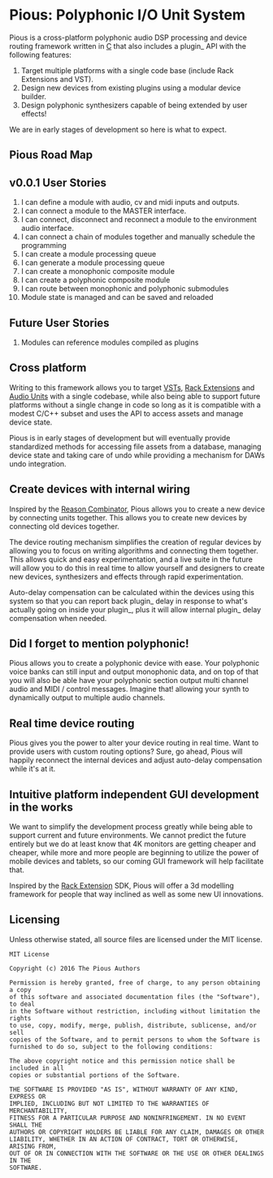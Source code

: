Pious: Polyphonic I/O Unit System
=================================

Pious is a cross-platform polyphonic audio DSP processing and device routing
framework written in [C] that also includes a plugin_ API with the following
features:

1. Target multiple platforms with a single code base (include Rack Extensions and VST).
2. Design new devices from existing plugins using a modular device builder.
3. Design polyphonic synthesizers capable of being extended by user effects!

We are in early stages of development so here is what to expect.

Pious Road Map
--------------

## v0.0.1 User Stories

1. I can define a module with audio, cv and midi inputs and outputs.
2. I can connect a module to the MASTER interface.
3. I can connect, disconnect and reconnect a module to the environment audio interface.
4. I can connect a chain of modules together and manually schedule the programming
5. I can create a module processing queue
6. I can generate a module processing queue
7. I can create a monophonic composite module
8. I can create a polyphonic composite module
9. I can route between monophonic and polyphonic submodules
10. Module state is managed and can be saved and reloaded

## Future User Stories

1. Modules can reference modules compiled as plugins


Cross platform
--------------

Writing to this framework allows you to target [VSTs],
[Rack Extensions] and [Audio Units] with a single codebase, while also being
able to support future platforms without a single change in code so long as
it is compatible with a modest C/C++ subset and uses the API to access assets
and manage device state.

Pious is in early stages of development but will eventually provide
standardized methods for accessing file assets from a database, managing
device state and taking care of undo while providing a mechanism for DAWs
undo integration.

Create devices with internal wiring
-----------------------------------

Inspired by the [Reason Combinator], Pious allows you to create a new device
by connecting units together. This allows you to create new devices by
connecting old devices together.

The device routing mechanism simplifies the creation of regular devices
by allowing you to focus on writing algorithms and connecting them together.
This allows quick and easy experimentation, and a live suite in the future
will allow you to do this in real time to allow yourself and designers to
create new devices, synthesizers and effects through rapid experimentation.

Auto-delay compensation can be calculated within the devices using this system
so that you can report back plugin_ delay in response to what's actually going
on inside your plugin_, plus it will allow internal plugin_ delay compensation
when needed.

Did I forget to mention polyphonic!
-----------------------------------

Pious allows you to create a polyphonic device with ease. Your polyphonic
voice banks can still input and output monophonic data, and on top of that
you will also be able have your polyphonic section output multi channel
audio and MIDI / control messages. Imagine that! allowing your synth to
dynamically output to multiple audio channels.

Real time device routing
------------------------

Pious gives you the power to alter your device routing in real time. Want to
provide users with custom routing options? Sure, go ahead, Pious will happily
reconnect the internal devices and adjust auto-delay compensation while it's
at it.

Intuitive platform independent GUI development in the works
-----------------------------------------------------------

We want to simplify the development process greatly while being able to
support current and future environments. We cannot predict the future entirely
but we do at least know that 4K monitors are getting cheaper and cheaper,
while more and more people are beginning to utilize the power of mobile
devices and tablets, so our coming GUI framework will help facilitate that.

Inspired by the [Rack Extension] SDK, Pious will offer a 3d modelling
framework for people that way inclined as well as some new UI innovations.

Licensing
---------

Unless otherwise stated, all source files are licensed under the MIT license.

    MIT License

    Copyright (c) 2016 The Pious Authors

    Permission is hereby granted, free of charge, to any person obtaining a copy
    of this software and associated documentation files (the "Software"), to deal
    in the Software without restriction, including without limitation the rights
    to use, copy, modify, merge, publish, distribute, sublicense, and/or sell
    copies of the Software, and to permit persons to whom the Software is
    furnished to do so, subject to the following conditions:

    The above copyright notice and this permission notice shall be included in all
    copies or substantial portions of the Software.

    THE SOFTWARE IS PROVIDED "AS IS", WITHOUT WARRANTY OF ANY KIND, EXPRESS OR
    IMPLIED, INCLUDING BUT NOT LIMITED TO THE WARRANTIES OF MERCHANTABILITY,
    FITNESS FOR A PARTICULAR PURPOSE AND NONINFRINGEMENT. IN NO EVENT SHALL THE
    AUTHORS OR COPYRIGHT HOLDERS BE LIABLE FOR ANY CLAIM, DAMAGES OR OTHER
    LIABILITY, WHETHER IN AN ACTION OF CONTRACT, TORT OR OTHERWISE, ARISING FROM,
    OUT OF OR IN CONNECTION WITH THE SOFTWARE OR THE USE OR OTHER DEALINGS IN THE
    SOFTWARE.

[C]: http://www.cprogramming.com/
[Rack Extension]: https://www.propellerheads.se/reason/rack-extensions
[Rack Extensions]: https://www.propellerheads.se/reason/rack-extensions
[VSTs]: https://www.steinberg.net/en/products/vst.html
[Audio Units]: https://en.wikipedia.org/wiki/Audio_Units
[Reason Combinator]: https://www.propellerheads.se/reason/instruments/combinator